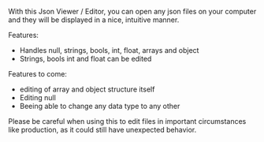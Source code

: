 With this Json Viewer / Editor, you can open any json files on your computer and they will be displayed in a nice, intuitive manner.

Features:
  - Handles null, strings, bools, int, float, arrays and object
  - Strings, bools int and float can be edited

Features to come:
  - editing of array and object structure itself
  - Editing null
  - Beeing able to change any data type to any other

Please be careful when using this to edit files in important circumstances like production, as it could still have unexpected behavior.
